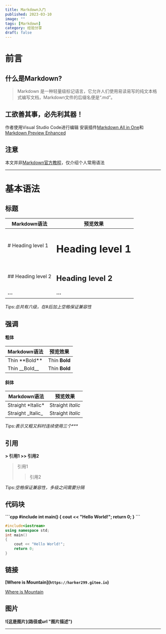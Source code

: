 ```yaml
---
title: Markdown入门
published: 2023-03-10
image: ""
tags: [Markdown]
category: 经验分享
draft: false
---
```


# 前言

## 什么是Markdown?

> Markdown 是一种轻量级标记语言，它允许人们使用易读易写的纯文本格式编写文档，Markdown文件的后缀名便是“.md”。

## 工欲善其事，必先利其器！
作者使用Visual Studio Code进行编辑
安装插件[Markdown All in One](https://marketplace.visualstudio.com/items?itemName=yzhang.markdown-all-in-one)和[Markdown Preview Enhanced](https://marketplace.visualstudio.com/items?itemName=shd101wyy.markdown-preview-enhanced)

## 注意

本文并非[Markdown官方教程](https://markdown.com.cn/basic-syntax/)，仅介绍个人常用语法


---

# 基本语法

## 标题

|  Markdown语法  |  预览效果  |
|---------------|-----------|
|\# Heading level 1	|<h1>Heading level 1</h1>|
|\## Heading level 2|<h2>Heading level 2</h2>|
|**···**|**···**|

_Tips:总共有六级，在\#后加上空格保证兼容性_

## 强调

#### 粗体

|  Markdown语法  |  预览效果  |
|----------------|-----------|
|Thin \*\*Bold**|Thin <strong>Bold</strong>|
|Thin \_\_Bold__|Thin <strong>Bold</strong>|

#### 斜体

|  Markdown语法  |  预览效果  |
|----------------|-----------|
|Straight \*Italic*|Straight <em>Italic</em>|
|Straight \_Italic_|Straight <em>Italic</em>|

_Tips:表示又粗又斜时连续使用三个\*\*\*_

## 引用

<strong>

\> 引用1
\>\> 引用2

</strong>

> 引用1
>> 引用2

_Tips:空格保证兼容性，多级之间需要分隔_

## 代码块

<strong>

\```cpp
\#include<iostream>
int main()
{
    cout << "Hello World!";
    return 0;
}
\```

</strong>

```cpp
#include<iostream>
using namespace std;
int main()
{
    cout << "Hello World!";
    return 0;
}
```

## 链接

<strong>

\[Where is Mountain](`https://harker299.gitee.io`)

</strong>

[Where is Mountain](`https://harker299.gitee.io`)


## 图片

<strong>

!\[这是图片](路径或url "图片描述")

</strong>



---